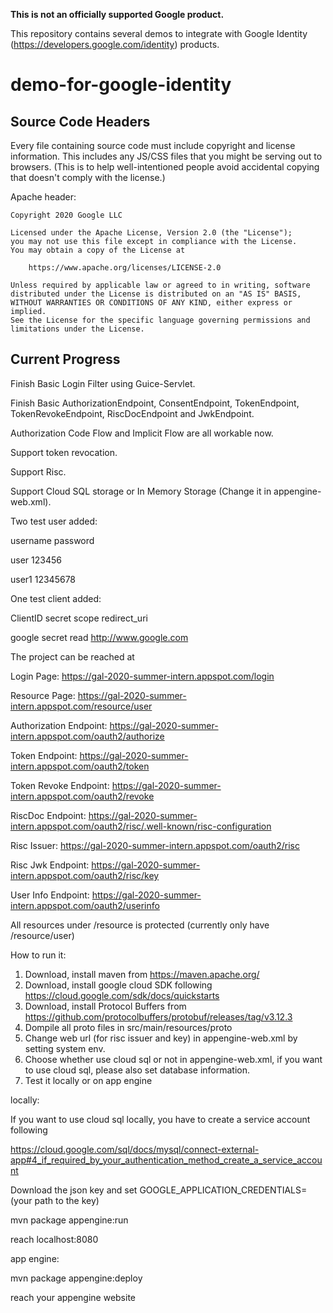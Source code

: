 **This is not an officially supported Google product.**

This repository contains several demos to integrate with Google Identity
(https://developers.google.com/identity) products.

# demo-for-google-identity

## Source Code Headers

Every file containing source code must include copyright and license
information. This includes any JS/CSS files that you might be serving out to
browsers. (This is to help well-intentioned people avoid accidental copying that
doesn't comply with the license.)

Apache header:

    Copyright 2020 Google LLC

    Licensed under the Apache License, Version 2.0 (the "License");
    you may not use this file except in compliance with the License.
    You may obtain a copy of the License at

        https://www.apache.org/licenses/LICENSE-2.0

    Unless required by applicable law or agreed to in writing, software
    distributed under the License is distributed on an "AS IS" BASIS,
    WITHOUT WARRANTIES OR CONDITIONS OF ANY KIND, either express or implied.
    See the License for the specific language governing permissions and
    limitations under the License.

## Current Progress

Finish Basic Login Filter using Guice-Servlet.

Finish Basic AuthorizationEndpoint, ConsentEndpoint, TokenEndpoint, TokenRevokeEndpoint, RiscDocEndpoint and JwkEndpoint.

Authorization Code Flow and Implicit Flow are all workable now.

Support token revocation.

Support Risc.

Support Cloud SQL storage or In Memory Storage (Change it in appengine-web.xml).

Two test user added:
 
username	password 
 
user		123456 
 
user1 		12345678 

One test client added:
 
ClientID	secret      scope      redirect_uri 

google		secret       read     http://www.google.com  

The project can be reached at

Login Page: https://gal-2020-summer-intern.appspot.com/login

Resource Page: https://gal-2020-summer-intern.appspot.com/resource/user

Authorization Endpoint: https://gal-2020-summer-intern.appspot.com/oauth2/authorize

Token Endpoint: https://gal-2020-summer-intern.appspot.com/oauth2/token

Token Revoke Endpoint: https://gal-2020-summer-intern.appspot.com/oauth2/revoke

RiscDoc Endpoint: https://gal-2020-summer-intern.appspot.com/oauth2/risc/.well-known/risc-configuration

Risc Issuer: https://gal-2020-summer-intern.appspot.com/oauth2/risc

Risc Jwk Endpoint: https://gal-2020-summer-intern.appspot.com/oauth2/risc/key

User Info Endpoint: https://gal-2020-summer-intern.appspot.com/oauth2/userinfo

All resources under /resource is protected (currently only have /resource/user)

How to run it:
1. Download, install maven from https://maven.apache.org/
2. Download, install google cloud SDK following https://cloud.google.com/sdk/docs/quickstarts
3. Download, install Protocol Buffers from https://github.com/protocolbuffers/protobuf/releases/tag/v3.12.3
4. Dompile all proto files in src/main/resources/proto
5. Change web url (for risc issuer and key) in appengine-web.xml by setting system env.
6. Choose whether use cloud sql or not in appengine-web.xml, if you want to use cloud sql, please also set database information.
7. Test it locally or on app engine

locally:

If you want to use cloud sql locally, you have to create a service account following

https://cloud.google.com/sql/docs/mysql/connect-external-app#4_if_required_by_your_authentication_method_create_a_service_account

Download the json key and set GOOGLE_APPLICATION_CREDENTIALS=(your path to the key) 

mvn package appengine:run

reach localhost:8080

app engine:

mvn package appengine:deploy 

reach your appengine website

